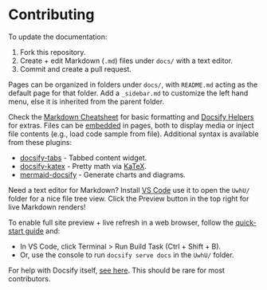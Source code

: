 # Contributing

To update the documentation:

1. Fork this repository.
2. Create + edit Markdown (`.md`) files under `docs/` with a text editor.
3. Commit and create a pull request.

Pages can be organized in folders under `docs/`, with `README.md` acting as the default page for that folder.  Add a `_sidebar.md` to customize the left hand menu, else it is inherited from the parent folder.

Check the [Markdown Cheatsheet][1] for basic formatting and [Docsify Helpers][2] for extras.  Files can be [embedded][3] in pages, both to display media or inject file contents (e.g., load code sample from file).  Additional syntax is available from these plugins:

 * [docsify-tabs][4] - Tabbed content widget.
 * [docsify-katex][5] - Pretty math via [KaTeX][6].
 * [mermaid-docsify][7] - Generate charts and diagrams.

Need a text editor for Markdown?  Install [VS Code][8] use it to open the `UwhU/` folder for a nice file tree view.  Click the Preview button in the top right for live Markdown renders!

To enable full site preview + live refresh in a web browser, follow the [quick-start guide][9] and:

 * In VS Code, click Terminal > Run Build Task (Ctrl + Shift + B).
 * Or, use the console to run `docsify serve docs` in the `UwhU/` folder.

For help with Docsify itself, [see here][10]. This should be rare for most contributors.

[1]: https://github.com/adam-p/markdown-here/wiki/Markdown-Cheatsheet "Markdown Cheatsheet"
[2]: https://docsify.js.org/#/helpers "Docsify Helpers"
[3]: https://docsify.js.org/#/embed-files "Embedding Files"
[4]: https://jhildenbiddle.github.io/docsify-tabs/#/ "docsify-tabs"
[5]: https://github.com/upupming/docsify-katex "docsify-katex"
[6]: https://katex.org/ "KaTeX"
[7]: https://github.com/Leward/mermaid-docsify "mermaid-docsify"
[8]: https://code.visualstudio.com/download "Visual Studio Code"
[9]: https://docsify.js.org/#/quickstart "Docsify Quick-Start"
[10]: https://docsify.js.org/#/ "docsify.js"
